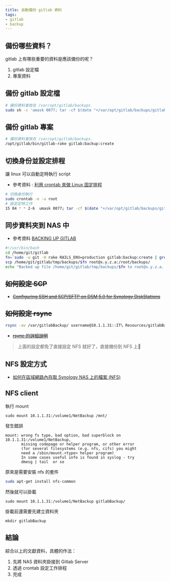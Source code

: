 ```yaml
---
title: 自動備份 gitlab 資料
tags: 
- gitlab 
- backup
---
```



備份哪些資料？
---
gitlab 上有哪些重要的資料是應該備份的呢？  

1. gitlab 設定檔  
2. 專案資料  

備份 gitlab 設定檔
---
``` sh
# 備份資料會放在 /var/opt/gitlab/backups  
sudo sh -c 'umask 0077; tar -cf $(date "+/var/opt/gitlab/backups/gitlabconfig-%s.tar") -C / etc/gitlab'
```

備份 gitlab 專案
--- 
``` sh
# 備份資料會放在 /var/opt/gitlab/backups.
/opt/gitlab/bin/gitlab-rake gitlab:backup:create
```


切換身份並設定排程
--- 
讓 linux 可以自動定時執行 script
- 參考資料 : [利用 crontab 來做 Linux 固定排程](https://code.kpman.cc/2015/02/11/%E5%88%A9%E7%94%A8-crontab-%E4%BE%86%E5%81%9A-Linux-%E5%9B%BA%E5%AE%9A%E6%8E%92%E7%A8%8B/)

``` sh
# 切換身份執行 
sudo crontab -e -u root
# 設定定時工作
15 04 * * 2-6  umask 0077; tar -cf $(date "+/var/opt/gitlab/backups/gitlabconfig-%s.tar") -C / etc/gitlab  
```

同步資料夾到 NAS 中
---

- 參考資料 [BACKING UP GITLAB](https://blog.droidzone.in/2013/11/18/backing-up-gitlab/)  

``` sh   
#!/usr/bin/bash
cd /home/git/gitlab
fn=`sudo -u git -H rake RAILS_ENV=production gitlab:backup:create | grep 'Creating backup archive:' | awk '{print $4}'`
scp /home/git/gitlab/tmp/backups/$fn root@x.y.z.a:/root/backups/
echo "Backed up file /home/git/gitlab/tmp/backups/$fn to root@x.y.z.a.."
```

~~如何設定 SCP~~
---
- ~~[Configuring SSH and SCP/SFTP on DSM 5.0 for Synology DiskStations](
https://joshdick.net/2014/04/12/configuring_ssh_and_scp_sftp_on_dsm_5.0_for_synology_diskstations.html)~~

~~如何設定 rsync~~
---
``` sh
rsync -av /var/gitlabBackup/ username@10.1.1.31::IT\ Resources/gitlabBackup
```
- ~~[rsync 的詳細說明](http://newsletter.ascc.sinica.edu.tw/news/read_news.php?nid=1742)~~

> 上面的設定都免了直接設定 NFS 就好了，直接備份到 NFS 上

NFS 設定方式  
---

- [如何在區域網路內存取 Synology NAS 上的檔案 (NFS)](https://www.synology.com/zh-tw/knowledgebase/DSM/tutorial/File_Sharing/How_to_access_files_on_Synology_NAS_within_the_local_network_NFS)

NFS client 
---
執行 mount
```
sudo mount 10.1.1.31:/volume1/NetBackup /mnt/
```

發生錯誤
```
mount: wrong fs type, bad option, bad superblock on 10.1.1.31:/volume1/NetBackup,
       missing codepage or helper program, or other error
       (for several filesystems (e.g. nfs, cifs) you might
       need a /sbin/mount.<type> helper program)
       In some cases useful info is found in syslog - try
       dmesg | tail  or so
```

原來是需要安裝 nfs 的套件
``` sh
sudo apt-get install nfs-common
```

然後就可以掛載
```
sudo mount 10.1.1.31:/volume1/NetBackup gitlabBackup/      
```

掛載前還需要先建立資料夾
```
mkdir gitlabBackup
```


結論
---
綜合以上的文獻資料，具體的作法：
1. 先將 NAS 資料夾掛接到 Gitlab Server
2. 透過 crontab 設定工作排程
3. 完成


